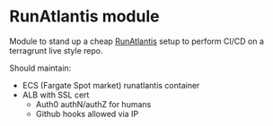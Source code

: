 RunAtlantis module
=======

Module to stand up a cheap [RunAtlantis](https://www.runatlantis.io) setup to perform CI/CD on a terragrunt live style repo. 

Should maintain:
* ECS (Fargate Spot market) runatlantis container
* ALB with SSL cert
    * Auth0 authN/authZ for humans
    * Github hooks allowed via IP